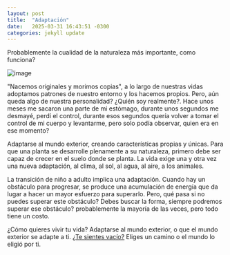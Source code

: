 ```yaml
---
layout: post
title:  "Adaptación"
date:   2025-03-31 16:43:51 -0300
categories: jekyll update
---
```


Probablemente la cualidad de la naturaleza más importante, como funciona?

![image](https://fbi.cults3d.com/uploaders/15297486/illustration-file/139b013f-dfdb-4687-9d74-561db4cb6518/f3eff74e-2a02-4796-836b-af757d05c12a.png)

"Nacemos originales y morimos copias", a lo largo de nuestras vidas adoptamos patrones de nuestro entorno y los hacemos propios. Pero, aún queda algo de nuestra personalidad? ¿Quién soy realmente?. Hace unos meses me sacaron una parte de mi estómago, durante unos segundos me desmayé, perdí el control, durante esos segundos quería volver a tomar el control de mi cuerpo y levantarme, pero solo podía observar, quien era en ese momento?

Adaptarse al mundo exterior, creando características propias y únicas. Para que una planta se desarrolle plenamente a su naturaleza, primero debe ser capaz de crecer en el suelo donde se planta. La vida exige una y otra vez una nueva adaptación, al clima, al sol, al agua, al aire, a los animales.

La transición de niño a adulto implica una adaptación. Cuando hay un obstáculo para progresar, se produce una acumulación de energía que da lugar a hacer un mayor esfuerzo para superarlo. Pero, qué pasa si no puedes superar este obstáculo? Debes buscar la forma, siempre podremos superar ese obstáculo? probablemente la mayoría de las veces, pero todo tiene un costo.

¿Cómo quieres vivir tu vida? Adaptarse al mundo exterior, o que el mundo exterior se adapte a ti. [¿Te sientes vacío?][superfluo] Eliges un camino o el mundo lo eligió por ti.


[superfluo]:https://en.wikipedia.org/wiki/Superfluous_man